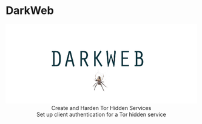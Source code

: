 # DarkWeb
<center><img src="https://raw.githubusercontent.com/darkseid-security/darkweb/main/img/darkweb.jpg"></center>

<center>Create and Harden Tor Hidden Services<br>
Set up client authentication for a Tor hidden service</center>
